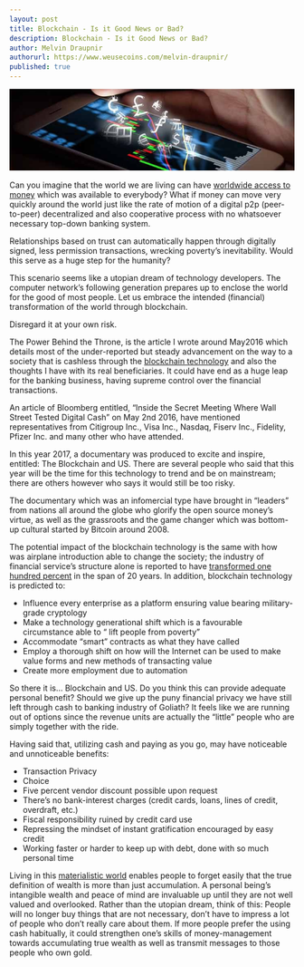 ```yaml
---
layout: post
title: Blockchain - Is it Good News or Bad?
description: Blockchain - Is it Good News or Bad?
author: Melvin Draupnir
authorurl: https://www.weusecoins.com/melvin-draupnir/
published: true
---
```


<p><center><img src="/images/blockchain-good.jpg" alt="blockchain is good"/></center></p>

Can you imagine that the world we are living can have <a href="/guidelines-to-start-buying-and-investing-bitcoins/">worldwide access to money</a> which was available to everybody? What if money can move very quickly around the world just like the rate of motion of a digital p2p (peer-to-peer) decentralized and also cooperative process with no whatsoever necessary top-down banking system. 

Relationships based on trust can automatically happen through digitally signed, less permission transactions, wrecking poverty’s inevitability. Would this serve as a huge step for the humanity?

This scenario seems like a utopian dream of technology developers. The computer network’s following generation prepares up to enclose the world for the good of most people. Let us embrace the intended (financial) transformation of the world through blockchain. 

Disregard it at your own risk.

The Power Behind the Throne, is the article I wrote around May2016 which details most of the under-reported but steady advancement on the way to a society that is cashless through the <a href="/best-trusted-bitcoin-mining-contracts/">blockchain technology</a> and also the thoughts I have with its real beneficiaries. It could have end as a huge leap for the banking business, having supreme control over the financial transactions. 

An article of Bloomberg entitled, “Inside the Secret Meeting Where Wall Street Tested Digital Cash” on May 2nd 2016, have mentioned representatives from Citigroup Inc., Visa Inc., Nasdaq, Fiserv Inc., Fidelity, Pfizer Inc. and many other who have attended. 

In this year 2017, a documentary was produced to excite and inspire, entitled: The Blockchain and US. There are several people who said that this year will be the time for this technology to trend and be on mainstream; there are others however who says it would still be too risky. 

The documentary which was an infomercial type have brought in “leaders” from nations all around the globe who glorify the open source money’s virtue, as well as the grassroots and the game changer which was bottom-up cultural started by Bitcoin around 2008. 

The potential impact of the blockchain technology is the same with how was airplane introduction able to change the society; the industry of financial service’s structure alone is reported to have <a href="/miner-fees-added-to-bitpay-invoices/">transformed one hundred percent</a> in the span of 20 years. In addition, blockchain technology is predicted to:

<ul>
<li>Influence every enterprise as a platform ensuring value bearing military-grade cryptology</li>
<li>Make a technology generational shift which is a favourable circumstance able to “ lift people from poverty”</li>
<li>Accommodate “smart” contracts as what they have called</li>
<li>Employ a thorough shift on how will the Internet can be used to make value forms and new methods of transacting value</li>
<li>Create more employment due to automation</li>
</ul>
So there it is… Blockchain and US. Do you think this can provide adequate personal benefit?   Should we give up the puny financial privacy we have still left through cash to banking industry of Goliath? It feels like we are running out of options since the revenue units are actually the “little” people who are simply together with the ride.

Having said that, utilizing cash and paying as you go, may have noticeable and unnoticeable benefits:
<ul>
<li>Transaction Privacy</li>
<li>Choice</li>
<li>Five percent vendor discount possible upon request</li>
<li>There’s no bank-interest charges (credit cards, loans, lines of credit, overdraft, etc.)</li>
<li>Fiscal responsibility ruined by credit card use</li>
<li>Repressing the mindset of instant gratification encouraged by easy credit</li>
<li>Working faster or harder to  keep up with debt, done with so much personal time</li>
</ul>
Living in this <a href="/eft-drive-drives-bitcoin-for-quick-rebound/">materialistic world</a> enables people to forget easily that the true definition of wealth is more than just accumulation. A personal being’s intangible wealth and peace of mind are invaluable up until they are not well valued and overlooked. Rather than the utopian dream, think of this: People will no longer buy things that are not necessary, don’t have to impress a lot of people who don’t really care about them. If more people prefer the using cash habitually, it could strengthen one’s skills of money-management towards accumulating true wealth as well as transmit messages to those people who own gold. 
